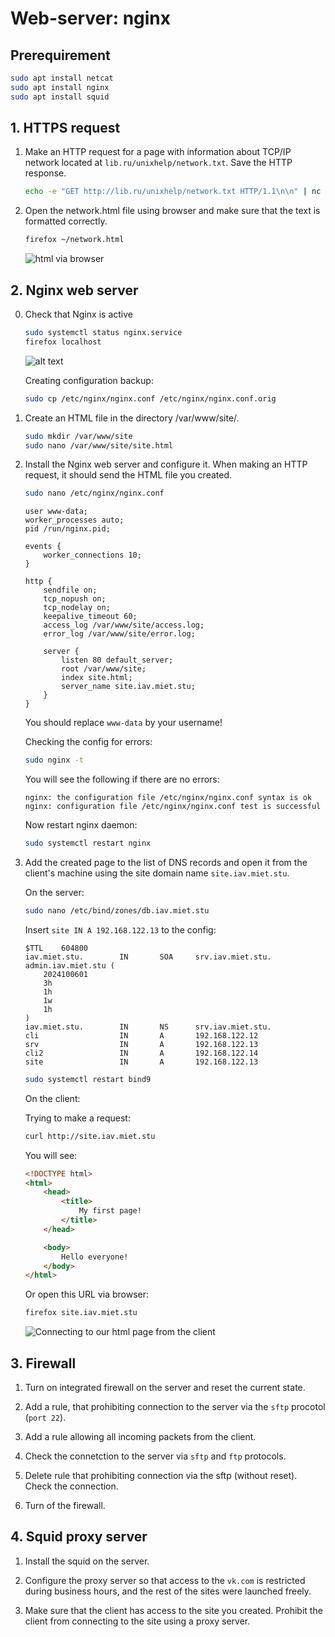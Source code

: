 # Web-server: nginx

## Prerequirement

```bash
sudo apt install netcat
sudo apt install nginx
sudo apt install squid
```

## 1. HTTPS request

1. Make an HTTP request for a page with information about TCP/IP network located at `lib.ru/unixhelp/network.txt`. Save the HTTP response.

    ```bash
    echo -e "GET http://lib.ru/unixhelp/network.txt HTTP/1.1\n\n" | nc lib.ru 80 >> ~/network.html
    ```

2. Open the network.html file using browser and make sure that the text is formatted correctly.

    ```bash
    firefox ~/network.html
    ```
    
    ![html via browser](images/img_01_html_via_browser.png)

## 2. Nginx web server

0. Check that Nginx is active

    ```bash
    sudo systemctl status nginx.service
    firefox localhost
    ```
    
    ![alt text](images/img_02_welcome_to_nginx.png)

    Creating configuration backup:
    
    ```bash
    sudo cp /etc/nginx/nginx.conf /etc/nginx/nginx.conf.orig
    ```

1. Create an HTML file in the directory /var/www/site/.

    ```bash
    sudo mkdir /var/www/site 
    sudo nano /var/www/site/site.html
    ```

2. Install the Nginx web server and configure it. When making an HTTP request, it should send the HTML file you created.


    ```bash
    sudo nano /etc/nginx/nginx.conf
    ```

    ```plaintext
    user www-data;
    worker_processes auto;
    pid /run/nginx.pid;
    
    events {
        worker_connections 10;
    }
    
    http {
        sendfile on;
        tcp_nopush on;
        tcp_nodelay on;
        keepalive_timeout 60;
        access_log /var/www/site/access.log;
        error_log /var/www/site/error.log;
        
        server {
            listen 80 default_server;
            root /var/www/site;
            index site.html;
            server_name site.iav.miet.stu;
        }
    }
    ```

    You should replace `www-data` by your username!


    Checking the config for errors:
    
    ```bash
    sudo nginx -t
    ```

    You will see the following if there are no errors:
    ```plaintext
    nginx: the configuration file /etc/nginx/nginx.conf syntax is ok
    nginx: configuration file /etc/nginx/nginx.conf test is successful
    ```

    Now restart nginx daemon:
    ```bash
    sudo systemctl restart nginx
    ```

3. Add the created page to the list of DNS records and open it from the client's machine using the site domain name `site.iav.miet.stu`.

    On the server:
    ```bash
    sudo nano /etc/bind/zones/db.iav.miet.stu
    ```

    Insert `site IN A 192.168.122.13` to the config:
    
    ```plaintext
    $TTL    604800
    iav.miet.stu.        IN       SOA     srv.iav.miet.stu. admin.iav.miet.stu (
        2024100601
        3h
        1h
        1w
        1h
    )
    iav.miet.stu.        IN       NS      srv.iav.miet.stu.
    cli                  IN       A       192.168.122.12
    srv                  IN       A       192.168.122.13
    cli2                 IN       A       192.168.122.14
    site                 IN       A       192.168.122.13
    ```

    ```bash
    sudo systemctl restart bind9
    ```


    On the client:

    Trying to make a request:
    ```bash
    curl http://site.iav.miet.stu
    ```
    
    You will see:
    ```html
    <!DOCTYPE html>
    <html>
        <head>
            <title>
                My first page!
            </title>
        </head>
    
        <body>
            Hello everyone!
        </body>
    </html>
    ```

    Or open this URL via browser:
    
    ```bash
    firefox site.iav.miet.stu
    ```

    ![Connecting to our html page from the client](images/img_03_check_site_from_client.png)

## 3. Firewall

1. Turn on integrated firewall on the server and reset the current state.

2. Add a rule, that prohibiting connection to the server via the `sftp` procotol (`port 22`).

3. Add a rule allowing all incoming packets from the client.

4. Check the connetction to the server via `sftp` and `ftp` protocols.

5. Delete rule that prohibiting connection via the sftp (without reset). Check the connection.

6. Turn of the firewall.

## 4. Squid proxy server

1. Install the squid on the server.

2. Configure the proxy server so that access to the `vk.com` is restricted during business hours, and the rest of the sites were launched freely.

3. Make sure that the client has access to the site you created. Prohibit the client from connecting to the site using a proxy server.  